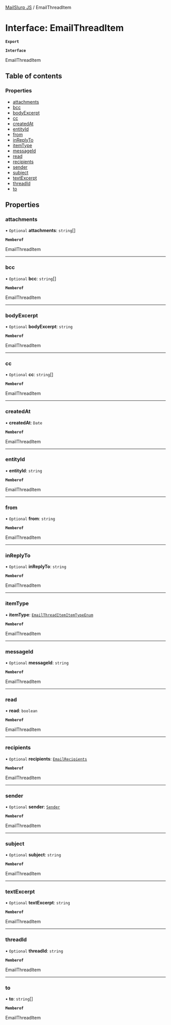 [MailSlurp JS](../README.md) / EmailThreadItem

# Interface: EmailThreadItem

**`Export`**

**`Interface`**

EmailThreadItem

## Table of contents

### Properties

- [attachments](EmailThreadItem.md#attachments)
- [bcc](EmailThreadItem.md#bcc)
- [bodyExcerpt](EmailThreadItem.md#bodyexcerpt)
- [cc](EmailThreadItem.md#cc)
- [createdAt](EmailThreadItem.md#createdat)
- [entityId](EmailThreadItem.md#entityid)
- [from](EmailThreadItem.md#from)
- [inReplyTo](EmailThreadItem.md#inreplyto)
- [itemType](EmailThreadItem.md#itemtype)
- [messageId](EmailThreadItem.md#messageid)
- [read](EmailThreadItem.md#read)
- [recipients](EmailThreadItem.md#recipients)
- [sender](EmailThreadItem.md#sender)
- [subject](EmailThreadItem.md#subject)
- [textExcerpt](EmailThreadItem.md#textexcerpt)
- [threadId](EmailThreadItem.md#threadid)
- [to](EmailThreadItem.md#to)

## Properties

### attachments

• `Optional` **attachments**: `string`[]

**`Memberof`**

EmailThreadItem

___

### bcc

• `Optional` **bcc**: `string`[]

**`Memberof`**

EmailThreadItem

___

### bodyExcerpt

• `Optional` **bodyExcerpt**: `string`

**`Memberof`**

EmailThreadItem

___

### cc

• `Optional` **cc**: `string`[]

**`Memberof`**

EmailThreadItem

___

### createdAt

• **createdAt**: `Date`

**`Memberof`**

EmailThreadItem

___

### entityId

• **entityId**: `string`

**`Memberof`**

EmailThreadItem

___

### from

• `Optional` **from**: `string`

**`Memberof`**

EmailThreadItem

___

### inReplyTo

• `Optional` **inReplyTo**: `string`

**`Memberof`**

EmailThreadItem

___

### itemType

• **itemType**: [`EmailThreadItemItemTypeEnum`](../enums/EmailThreadItemItemTypeEnum.md)

**`Memberof`**

EmailThreadItem

___

### messageId

• `Optional` **messageId**: `string`

**`Memberof`**

EmailThreadItem

___

### read

• **read**: `boolean`

**`Memberof`**

EmailThreadItem

___

### recipients

• `Optional` **recipients**: [`EmailRecipients`](EmailRecipients.md)

**`Memberof`**

EmailThreadItem

___

### sender

• `Optional` **sender**: [`Sender`](Sender.md)

**`Memberof`**

EmailThreadItem

___

### subject

• `Optional` **subject**: `string`

**`Memberof`**

EmailThreadItem

___

### textExcerpt

• `Optional` **textExcerpt**: `string`

**`Memberof`**

EmailThreadItem

___

### threadId

• `Optional` **threadId**: `string`

**`Memberof`**

EmailThreadItem

___

### to

• **to**: `string`[]

**`Memberof`**

EmailThreadItem
